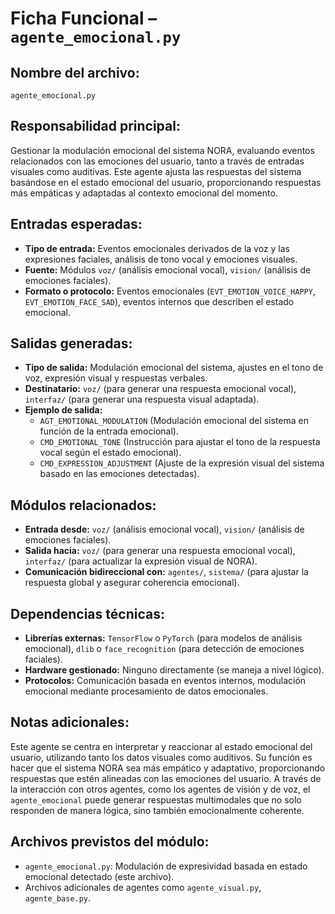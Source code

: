 # Ficha Funcional – `agente_emocional.py`

## Nombre del archivo:
`agente_emocional.py`

## Responsabilidad principal:
Gestionar la modulación emocional del sistema NORA, evaluando eventos relacionados con las emociones del usuario, tanto a través de entradas visuales como auditivas. Este agente ajusta las respuestas del sistema basándose en el estado emocional del usuario, proporcionando respuestas más empáticas y adaptadas al contexto emocional del momento.

## Entradas esperadas:
- **Tipo de entrada:** Eventos emocionales derivados de la voz y las expresiones faciales, análisis de tono vocal y emociones visuales.
- **Fuente:** Módulos `voz/` (análisis emocional vocal), `vision/` (análisis de emociones faciales).
- **Formato o protocolo:** Eventos emocionales (`EVT_EMOTION_VOICE_HAPPY`, `EVT_EMOTION_FACE_SAD`), eventos internos que describen el estado emocional.

## Salidas generadas:
- **Tipo de salida:** Modulación emocional del sistema, ajustes en el tono de voz, expresión visual y respuestas verbales.
- **Destinatario:** `voz/` (para generar una respuesta emocional vocal), `interfaz/` (para generar una respuesta visual adaptada).
- **Ejemplo de salida:**
  - `AGT_EMOTIONAL_MODULATION` (Modulación emocional del sistema en función de la entrada emocional).
  - `CMD_EMOTIONAL_TONE` (Instrucción para ajustar el tono de la respuesta vocal según el estado emocional).
  - `CMD_EXPRESSION_ADJUSTMENT` (Ajuste de la expresión visual del sistema basado en las emociones detectadas).

## Módulos relacionados:
- **Entrada desde:** `voz/` (análisis emocional vocal), `vision/` (análisis de emociones faciales).
- **Salida hacia:** `voz/` (para generar una respuesta emocional vocal), `interfaz/` (para actualizar la expresión visual de NORA).
- **Comunicación bidireccional con:** `agentes/`, `sistema/` (para ajustar la respuesta global y asegurar coherencia emocional).

## Dependencias técnicas:
- **Librerías externas:** `TensorFlow` o `PyTorch` (para modelos de análisis emocional), `dlib` o `face_recognition` (para detección de emociones faciales).
- **Hardware gestionado:** Ninguno directamente (se maneja a nivel lógico).
- **Protocolos:** Comunicación basada en eventos internos, modulación emocional mediante procesamiento de datos emocionales.

## Notas adicionales:
Este agente se centra en interpretar y reaccionar al estado emocional del usuario, utilizando tanto los datos visuales como auditivos. Su función es hacer que el sistema NORA sea más empático y adaptativo, proporcionando respuestas que estén alineadas con las emociones del usuario. A través de la interacción con otros agentes, como los agentes de visión y de voz, el `agente_emocional` puede generar respuestas multimodales que no solo responden de manera lógica, sino también emocionalmente coherente.

## Archivos previstos del módulo:
- `agente_emocional.py`: Modulación de expresividad basada en estado emocional detectado (este archivo).
- Archivos adicionales de agentes como `agente_visual.py`, `agente_base.py`.
